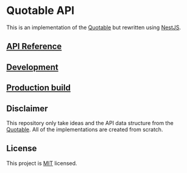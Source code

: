 # Quotable API

This is an implementation of the [Quotable](https://github.com/lukePeavey/quotable) but rewritten using [NestJS](https://nestjs.com/).

## [API Reference](https://quotable.kurokeita.dev)

## [Development](./documents/development.md)

## [Production build](./documents/production.md)

## Disclaimer

This repository only take ideas and the API data structure from the [Quotable](https://github.com/lukePeavey/quotable). All of the implementations are created from scratch.

## License

This project is [MIT](./LICENSE) licensed.
